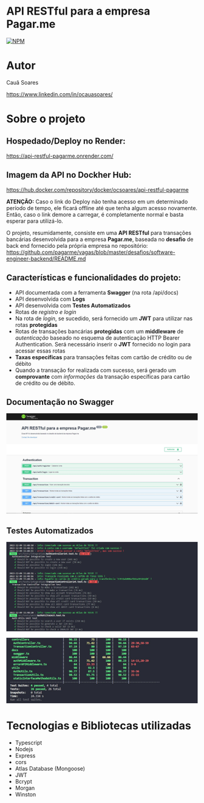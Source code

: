 # **API RESTful** para a empresa **Pagar.me**
[![NPM](https://img.shields.io/npm/l/react)](https://github.com/neliocursos/exemplo-readme/blob/main/LICENSE) 

# Autor

Cauã Soares

https://www.linkedin.com/in/ocauasoares/

# Sobre o projeto

## Hospedado/Deploy no Render:
https://api-restful-pagarme.onrender.com/ <br>

## Imagem da API no Dockher Hub:
https://hub.docker.com/repository/docker/ocsoares/api-restful-pagarme <br>

**ATENÇÃO:** Caso o link do Deploy não tenha acesso em um determinado período de tempo, ele ficará offline até que tenha algum acesso novamente. Então, caso o link demore a carregar, é completamente normal e basta esperar para utilizá-lo.

O projeto, resumidamente, consiste em uma **API RESTful** para transações bancárias desenvolvida para a empresa **Pagar.me**, baseada no **desafio** de back end fornecido pela própria empresa no repositório: https://github.com/pagarme/vagas/blob/master/desafios/software-engineer-backend/README.md

## Características e funcionalidades do projeto:
- API documentada com a ferramenta **Swagger** (na rota /api/docs)
- API desenvolvida com **Logs**
- API desenvolvida com **Testes Automatizados**
- Rotas de *registro e login*
- Na rota de *login*, se sucedido, será fornecido um **JWT** para utilizar nas rotas **protegidas**
- Rotas de transações bancárias **protegidas** com um **middleware** de *autenticação* baseado no esquema de autenticação HTTP Bearer Authentication. Será necessário inserir o **JWT** fornecido no login para acessar essas rotas
- **Taxas específicas** para transações feitas com cartão de crédito ou de débito
- Quando a transação for realizada com sucesso, será gerado um **comprovante** com *informações* da transação específicas para cartão de crédito ou de débito.

## Documentação no Swagger
![Documentação no Swagger](https://raw.githubusercontent.com/ocsoares/API-RESTful-Pagarme/master/assets/docs-api-pagarme.jpg)

## Testes Automatizados
![Testes Automatizados](https://raw.githubusercontent.com/ocsoares/API-RESTful-Pagarme/master/assets/tests-api-pagarme.jpg)

![Testes Automatizados2](https://raw.githubusercontent.com/ocsoares/API-RESTful-Pagarme/master/assets/tests2-api-pagarme.jpg)

# Tecnologias e Bibliotecas utilizadas
- Typescript
- Nodejs
- Express
- cors
- Atlas Database (Mongoose)
- JWT
- Bcrypt
- Morgan
- Winston